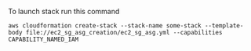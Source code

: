 To launch stack run this command
```
aws cloudformation create-stack --stack-name some-stack --template-body file://ec2_sg_asg_creation/ec2_sg_asg.yml --capabilities CAPABILITY_NAMED_IAM
```